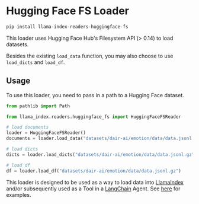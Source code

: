 # Hugging Face FS Loader

```bash
pip install llama-index-readers-huggingface-fs
```

This loader uses Hugging Face Hub's Filesystem API (> 0.14) to
load datasets.

Besides the existing `load_data` function, you may also choose to use
`load_dicts` and `load_df`.

## Usage

To use this loader, you need to pass in a path to a Hugging Face dataset.

```python
from pathlib import Path

from llama_index.readers.huggingface_fs import HuggingFaceFSReader

# load documents
loader = HuggingFaceFSReader()
documents = loader.load_data("datasets/dair-ai/emotion/data/data.jsonl.gz")

# load dicts
dicts = loader.load_dicts("datasets/dair-ai/emotion/data/data.jsonl.gz")

# load df
df = loader.load_df("datasets/dair-ai/emotion/data/data.jsonl.gz")
```

This loader is designed to be used as a way to load data into [LlamaIndex](https://github.com/run-llama/llama_index/tree/main/llama_index) and/or subsequently used as a Tool in a [LangChain](https://github.com/hwchase17/langchain) Agent. See [here](https://github.com/emptycrown/llama-hub/tree/main) for examples.
